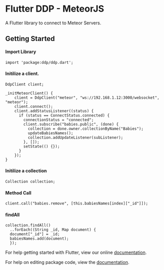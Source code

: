 # Flutter DDP - MeteorJS

A Flutter library to connect to Meteor Servers.

## Getting Started

#### Import Library
```
import 'package:ddp/ddp.dart';
```

#### Initilize a client.
```
DdpClient client;

_initMeteorClient() {
    client = DdpClient("meteor", "ws://192.168.1.12:3000/websocket", "meteor");
    client.connect();
    client.addStatusListener((status) {
      if (status == ConnectStatus.connected) {
        connectionStatus = "connected";
        client.subscribe("babies.public", (done) {
          collection = done.owner.collectionByName("Babies");
          updateBabiesNames();
          collection.addUpdateListener(subListener);
        }, []);
        setState(() {});
      }
    });
}
```

#### Initilize a collection
```
Collection collection;
```

#### Method Call
````
client.call("babies.remove", [this.babiesNames[index]["_id"]]);
````

#### findAll
```
collection.findAll()
  ..forEach((String _id, Map document) {
  document["_id"] = _id;
  babiesNames.add(document);
  });
```

For help getting started with Flutter, view our online [documentation](https://flutter.io/).

For help on editing package code, view the [documentation](https://flutter.io/developing-packages/).
